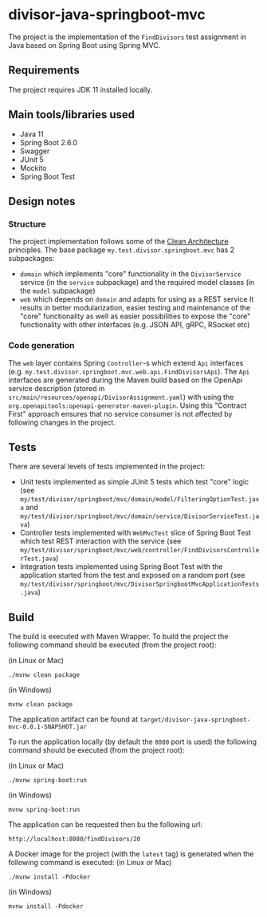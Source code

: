 # divisor-java-springboot-mvc
The project is the implementation of the `FindDivisors` test assignment in Java based on Spring Boot using Spring MVC.

## Requirements
The project requires JDK 11 installed locally.

## Main tools/libraries used
* Java 11
* Spring Boot 2.6.0
* Swagger
* JUnit 5
* Mockito
* Spring Boot Test

## Design notes
### Structure
The project implementation follows some of the [Clean Architecture](https://blog.cleancoder.com/uncle-bob/2012/08/13/the-clean-architecture.html) principles.
The base package `my.test.divisor.springboot.mvc` has 2 subpackages:
* `domain` which implements "core" functionality in the `DivisorService` service (in the `service` subpackage) 
and the required model classes (in the `model` subpackage)
* `web` which depends on `domain` and adapts for using as a REST service
It results in better modularization, easier testing and maintenance of the "core" functionality 
as well as easier possibilities to expose the "core" functionality with other interfaces (e.g. JSON API, gRPC, RSocket etc)

### Code generation
The `web` layer contains Spring `Controller`-s which extend `Api` interfaces (e.g. `my.test.divisor.springboot.mvc.web.api.FindDivisorsApi`).
The `Api` interfaces are generated during the Maven build based on the OpenApi service description (stored in 
`src/main/resources/openapi/DivisorAssignment.yaml`) with using the `org.openapitools:openapi-generator-maven-plugin`.
Using this "Contract First" approach ensures that no service consumer is not affected by following changes in the project.

## Tests
There are several levels of tests implemented in the project:
* Unit tests implemented as simple JUnit 5 tests which test "core" logic 
(see `my/test/divisor/springboot/mvc/domain/model/FilteringOptionTest.java` and 
`my/test/divisor/springboot/mvc/domain/service/DivisorServiceTest.java`)
* Controller tests implemented with `WebMvcTest` slice of Spring Boot Test which test REST interaction with the service
  (see `my/test/divisor/springboot/mvc/web/controller/FindDivisorsControllerTest.java`)
* Integration tests implemented using Spring Boot Test with the application started from the test and exposed on a random port
  (see `my/test/divisor/springboot/mvc/DivisorSpringbootMvcApplicationTests.java`)

## Build
The build is executed with Maven Wrapper.
To build the project the following command should be executed (from the project root):

(in Linux or Mac)
```shell
./mvnw clean package
```
(in Windows)
```shell
mvnw clean package
```
The application artifact can be found at `target/divisor-java-springboot-mvc-0.0.1-SNAPSHOT.jar`

To run the application locally (by default the `8080` port is used) the following command should be executed (from the project root):

(in Linux or Mac)
```shell
./mvnw spring-boot:run
```
(in Windows)
```shell
mvnw spring-boot:run
```
The application can be requested then bu the following url:
```shell
http://localhost:8080/findDivisors/20
```
A Docker image for the project (with the `latest` tag) is generated when the following command is executed:
(in Linux or Mac)
```shell
./mvnw install -Pdocker
```
(in Windows)
```shell
mvnw install -Pdocker
```
